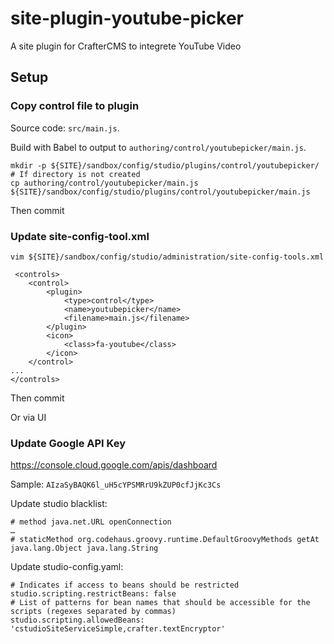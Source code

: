 # site-plugin-youtube-picker

A site plugin for CrafterCMS to integrete YouTube Video

## Setup

### Copy control file to plugin

Source code: `src/main.js`.

Build with Babel to output to `authoring/control/youtubepicker/main.js`.

```
mkdir -p ${SITE}/sandbox/config/studio/plugins/control/youtubepicker/ # If directory is not created
cp authoring/control/youtubepicker/main.js ${SITE}/sandbox/config/studio/plugins/control/youtubepicker/main.js
```

Then commit

### Update site-config-tool.xml

```
vim ${SITE}/sandbox/config/studio/administration/site-config-tools.xml

 <controls>
    <control>
        <plugin>
            <type>control</type>
            <name>youtubepicker</name>
            <filename>main.js</filename>
        </plugin>
        <icon>
            <class>fa-youtube</class>
        </icon>
    </control>
...
</controls>
```

Then commit

Or via UI


### Update Google API Key

https://console.cloud.google.com/apis/dashboard

Sample: `AIzaSyBAQK6l_uH5cYPSMRrU9kZUP0cfJjKc3Cs`

Update studio blacklist:

```
# method java.net.URL openConnection
…
# staticMethod org.codehaus.groovy.runtime.DefaultGroovyMethods getAt java.lang.Object java.lang.String
```

Update studio-config.yaml:

```
# Indicates if access to beans should be restricted
studio.scripting.restrictBeans: false
# List of patterns for bean names that should be accessible for the scripts (regexes separated by commas)
studio.scripting.allowedBeans: 'cstudioSiteServiceSimple,crafter.textEncryptor'
```

